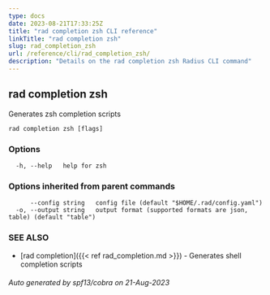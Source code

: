 ```yaml
---
type: docs
date: 2023-08-21T17:33:25Z
title: "rad completion zsh CLI reference"
linkTitle: "rad completion zsh"
slug: rad_completion_zsh
url: /reference/cli/rad_completion_zsh/
description: "Details on the rad completion zsh Radius CLI command"
---
```

## rad completion zsh

Generates zsh completion scripts

```
rad completion zsh [flags]
```

### Options

```
  -h, --help   help for zsh
```

### Options inherited from parent commands

```
      --config string   config file (default "$HOME/.rad/config.yaml")
  -o, --output string   output format (supported formats are json, table) (default "table")
```

### SEE ALSO

* [rad completion]({{< ref rad_completion.md >}})	 - Generates shell completion scripts

###### Auto generated by spf13/cobra on 21-Aug-2023
